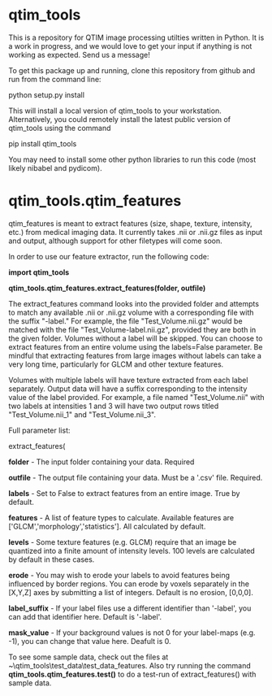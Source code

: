 # qtim_tools
This is a repository for QTIM image processing utilties written in Python. It is a work in progress, and we would love to get your input if anything is not working as expected. Send us a message!

To get this package up and running, clone this repository from github and run from the command line:

python setup.py install

This will install a local version of qtim_tools to your workstation. Alternatively, you could remotely install the latest public version of qtim_tools using the command

pip install qtim_tools

You may need to install some other python libraries to run this code (most likely nibabel and pydicom).

# qtim_tools.qtim_features

qtim_features is meant to extract features (size, shape, texture, intensity, etc.) from medical imaging data. It currently takes .nii or .nii.gz files as input and output, although support for other filetypes will come soon.

In order to use our feature extractor, run the following code:

__import qtim_tools__

__qtim_tools.qtim_features.extract_features(folder, outfile)__

The extract_features command looks into the provided folder and attempts to match any available .nii or .nii.gz volume with a corresponding file with the suffix "-label." For example, the file "Test_Volume.nii.gz" would be matched with the file "Test_Volume-label.nii.gz", provided they are both in the given folder. Volumes without a label will be skipped. You can choose to extract features from an entire volume using the labels=False parameter. Be mindful that extracting features from large images without labels can take a very long time, particularly for GLCM and other texture features.

Volumes with multiple labels will have texture extracted from each label separately. Output data will have a suffix corresponding to the intensity value of the label provided. For example, a file named "Test_Volume.nii" with two labels at intensities 1 and 3 will have two output rows titled "Test_Volume.nii_1" and "Test_Volume.nii_3".

Full parameter list:

extract_features(

__folder__ - The input folder containing your data. Required

__outfile__ - The output file containing your data. Must be a '.csv' file. Required.

__labels__ - Set to False to extract features from an entire image. True by default.

__features__ - A list of feature types to calculate. Available features are ['GLCM','morphology','statistics']. All calculated by default.

__levels__ - Some texture features (e.g. GLCM) require that an image be quantized into a finite amount of intensity levels. 100 levels are calculated by default in these cases.

__erode__ - You may wish to erode your labels to avoid features being influenced by border regions. You can erode by voxels separately in the [X,Y,Z] axes by submitting a list of integers. Default is no erosion, [0,0,0].

__label_suffix__ - If your label files use a different identifier than '-label', you can add that identifier here. Default is '-label'.

__mask_value__ - If your background values is not 0 for your label-maps (e.g. -1), you can change that value here. Deafult is 0.

To see some sample data, check out the files at ~\qtim_tools\test_data\test_data_features. Also try running the command __qtim_tools.qtim_features.test()__ to do a test-run of extract_features() with sample data.
